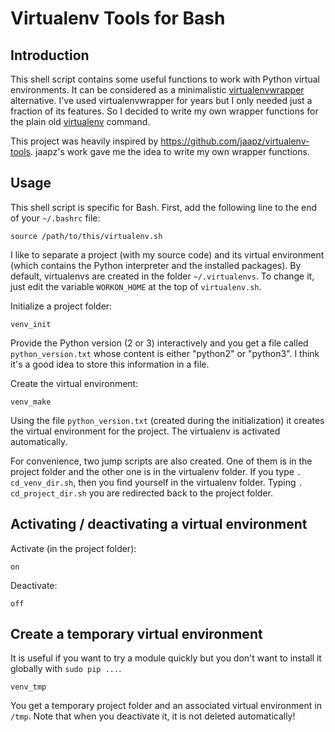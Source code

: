 Virtualenv Tools for Bash
=========================

Introduction
------------
This shell script contains some useful functions to work with
Python virtual environments. It can be considered as a minimalistic
[virtualenvwrapper](https://virtualenvwrapper.readthedocs.org/en/latest/)
alternative. I've used virtualenvwrapper for years but I
only needed just a fraction of its features. So I decided
to write my own wrapper functions for the plain old
[virtualenv](https://virtualenv.readthedocs.org/en/latest/) command.

This project was heavily inspired by
<https://github.com/jaapz/virtualenv-tools>. jaapz's work gave me the
idea to write my own wrapper functions.

Usage
-----
This shell script is specific for Bash. First, add the following line
to the end of your `~/.bashrc` file:

    source /path/to/this/virtualenv.sh

I like to separate a project (with my source code) and its virtual
environment (which contains the Python interpreter and the installed
packages). By default, virtualenvs are created in the folder
`~/.virtualenvs`. To change it, just edit the variable `WORKON_HOME`
at the top of `virtualenv.sh`.

Initialize a project folder:

    venv_init

Provide the Python version (2 or 3) interactively and you get a
file called `python_version.txt` whose content is either
"python2" or "python3". I think it's a good idea to store this
information in a file.

Create the virtual environment:

    venv_make

Using the file `python_version.txt` (created during the initialization)
it creates the virtual environment for the project. The virtualenv is
activated automatically.

For convenience, two jump scripts are also created. One of them is in
the project folder and the other one is in the virtualenv folder. If
you type `. cd_venv_dir.sh`, then you find yourself in the virtualenv
folder. Typing `. cd_project_dir.sh` you are redirected back to the
project folder.

Activating / deactivating a virtual environment
-----------------------------------------------
Activate (in the project folder):

    on

Deactivate:

    off

Create a temporary virtual environment
--------------------------------------
It is useful if you want to try a module quickly but you don't want to
install it globally with `sudo pip ...`.

    venv_tmp

You get a temporary project folder and an associated virtual environment
in `/tmp`. Note that when you deactivate it, it is not deleted
automatically!
